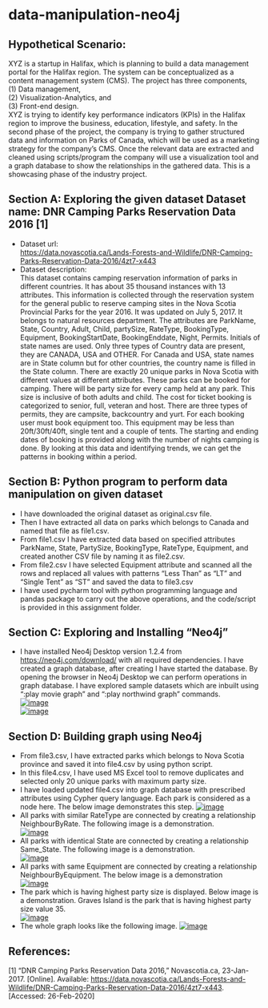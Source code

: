 # data-manipulation-neo4j

## Hypothetical Scenario:
XYZ is a startup in Halifax, which is planning to build a data management portal for the Halifax region. The system can be conceptualized as a content management system (CMS). The project has three components,<br />
(1) Data management, <br />
(2) Visualization-Analytics, and <br />
(3) Front-end design.<br />
XYZ is trying to identify key performance indicators (KPIs) in the Halifax region to improve the business, education, lifestyle, and safety. In the second phase of the project, the company is trying to gather structured data and information on Parks of Canada, which will be used as a marketing strategy for the company’s CMS. Once the relevant data are extracted and cleaned using scripts/program the company will use a visualization tool and a graph database to show the relationships in the gathered data. This is a showcasing phase of the industry project.

## Section A: Exploring the given dataset Dataset name: DNR Camping Parks Reservation Data 2016 [1]
* Dataset url:  
https://data.novascotia.ca/Lands-Forests-and-Wildlife/DNR-Camping-Parks-Reservation-Data-2016/4zt7-x443
* Dataset description:  
This dataset contains camping reservation information of parks in different countries. It has about 35 thousand instances with 13 attributes. This information is collected through the reservation system for the general public to reserve camping sites in the Nova Scotia Provincial Parks for the year 2016. It was updated on July 5, 2017. It belongs to natural resources department. The attributes are ParkName, State, Country, Adult, Child, partySize, RateType, BookingType, Equipment, BookingStartDate, BookingEnddate, Night, Permits. Initials of state names are used. Only three types of Country data are present, they are CANADA, USA and OTHER. For Canada and USA, state names are in State column but for other countries, the country name is filled in the State column. There are exactly 20 unique parks in Nova Scotia with different values at different attributes. These parks can be booked for camping. There will be party size for every camp held at any park. This size is inclusive of both adults and child. The cost for ticket booking is categorized to senior, full, veteran and host. There are three types of permits, they are campsite, backcountry and yurt. For each booking user must book equipment too. This equipment may be less than 20ft/30ft/40ft, single tent and a couple of tents. The starting and ending dates of booking is provided along with the number of nights camping is done. By looking at this data and identifying trends, we can get the patterns in booking within a period.
## Section B: Python program to perform data manipulation on given dataset
* I have downloaded the original dataset as original.csv file.
* Then I have extracted all data on parks which belongs to Canada and named that file as file1.csv.
* From file1.csv I have extracted data based on specified attributes ParkName, State, PartySize, BookingType, RateType, Equipment, and created another CSV file by naming it as file2.csv.
* From file2.csv I have selected Equipment attribute and scanned all the rows and replaced all values with patterns “Less Than” as “LT” and “Single Tent” as “ST” and saved the data to file3.csv
* I have used pycharm tool with python programming language and pandas package to carry out the above operations, and the code/script is provided in this assignment folder.
## Section C: Exploring and Installing “Neo4j”
* I have installed Neo4j Desktop version 1.2.4 from https://neo4j.com/download/ with all required dependencies. I have created a graph database, after creating I have started the database. By opening the browser in Neo4j Desktop we can perform operations in graph database. I have explored sample datasets which are inbuilt using “:play movie graph” and “:play northwind graph” commands.  
<a href="https://ibb.co/tm6KJSk"><img src="https://i.ibb.co/C1y8HqN/image.png" alt="image" border="0"></a>  
<a href="https://ibb.co/LNx3nZf"><img src="https://i.ibb.co/jJySgrF/image.png" alt="image" border="0"></a>
## Section D: Building graph using Neo4j
* From file3.csv, I have extracted parks which belongs to Nova Scotia province and saved it into file4.csv by using python script.
* In this file4.csv, I have used MS Excel tool to remove duplicates and selected only 20 unique parks with maximum party size.
* I have loaded updated file4.csv into graph database with prescribed attributes using Cypher query language. Each park is considered as a node here. The below image demonstrates this step.
<a href="https://ibb.co/YtSfLc4"><img src="https://i.ibb.co/gD8tRSb/image.png" alt="image" border="0"></a>
* All parks with similar RateType are connected by creating a relationship NeighbourByRate. The following image is a demonstration.  
<a href="https://ibb.co/hXH6zyd"><img src="https://i.ibb.co/TKRf3k0/image.png" alt="image" border="0"></a>
* All parks with identical State are connected by creating a relationship Same_State. The following image is a demonstration.  
<a href="https://ibb.co/swjjLnK"><img src="https://i.ibb.co/Kq66Cd2/image.png" alt="image" border="0"></a>
* All parks with same Equipment are connected by creating a relationship NeighbourByEquipment. The below image is a demonstration  
<a href="https://ibb.co/R3fMbS8"><img src="https://i.ibb.co/gSNX97Y/image.png" alt="image" border="0"></a>
* The park which is having highest party size is displayed. Below image is a demonstration. Graves Island is the park that is having highest party size value 35.  
<a href="https://ibb.co/7YvSD7Z"><img src="https://i.ibb.co/BzLfJ8Q/image.png" alt="image" border="0"></a>
* The whole graph looks like the following image.
<a href="https://ibb.co/z4hPMsx"><img src="https://i.ibb.co/crc2BJ3/image.png" alt="image" border="0"></a>
## References:
[1] “DNR Camping Parks Reservation Data 2016,” Novascotia.ca, 23-Jan-2017. [Online]. Available: https://data.novascotia.ca/Lands-Forests-and-Wildlife/DNR-Camping-Parks-Reservation-Data-2016/4zt7-x443. [Accessed: 26-Feb-2020]
